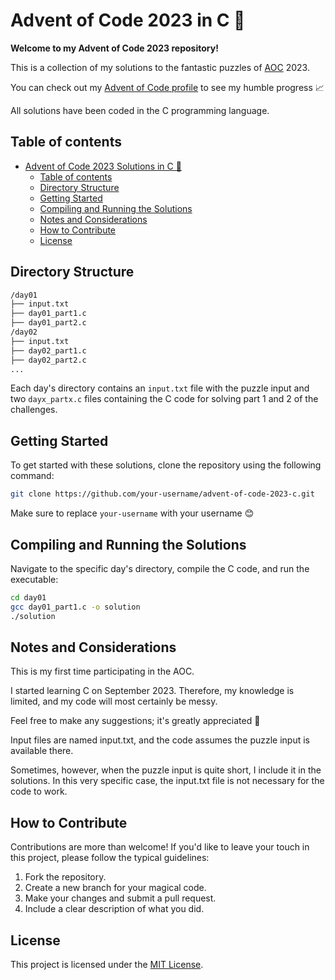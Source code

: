 # Advent of Code 2023 in C 🎄

**Welcome to my Advent of Code 2023 repository!**

This is a collection of my solutions to the fantastic puzzles of [AOC](https://adventofcode.com/) 2023.

You can check out my [Advent of Code profile](https://adventofcode.com/2023/leaderboard/private/view/3454791) to see my humble progress 📈

All solutions have been coded in the C programming language.

## Table of contents
- [Advent of Code 2023 Solutions in C 🎄](#advent-of-code-2023-solutions-in-c-)
  - [Table of contents](#table-of-contents)
  - [Directory Structure](#directory-structure)
  - [Getting Started](#getting-started)
  - [Compiling and Running the Solutions](#compiling-and-running-the-solutions)
  - [Notes and Considerations](#notes-and-considerations)
  - [How to Contribute](#how-to-contribute)
  - [License](#license)

## Directory Structure
```markdown
/day01
├── input.txt
├── day01_part1.c
├── day01_part2.c
/day02
├── input.txt
├── day02_part1.c
├── day02_part2.c
...
```

Each day's directory contains an `input.txt` file with the puzzle input and two `dayx_partx.c` files containing the C code for solving part 1 and 2 of the challenges.

## Getting Started

To get started with these solutions, clone the repository using the following command:

```bash
git clone https://github.com/your-username/advent-of-code-2023-c.git
```

Make sure to replace `your-username` with your username 😊

## Compiling and Running the Solutions

Navigate to the specific day's directory, compile the C code, and run the executable:

```bash
cd day01
gcc day01_part1.c -o solution
./solution
```

## Notes and Considerations

This is my first time participating in the AOC. 

I started learning C on September 2023. Therefore, my knowledge is limited, and my code will most certainly be messy.

Feel free to make any suggestions; it's greatly appreciated 🌟

Input files are named input.txt, and the code assumes the puzzle input is available there.

Sometimes, however, when the puzzle input is quite short, I include it in the solutions. In this very specific case, the input.txt file is not necessary for the code to work.

## How to Contribute

Contributions are more than welcome! If you'd like to leave your touch in this project, please follow the typical guidelines:

1. Fork the repository.
2. Create a new branch for your magical code.
3. Make your changes and submit a pull request.
4. Include a clear description of what you did.

## License

This project is licensed under the [MIT License](LICENSE).
